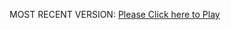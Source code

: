 MOST RECENT VERSION: [Please Click here to Play](https://rawcdn.githack.com/alperenbutun/Flying-3d/a1bbbef/index.html)
